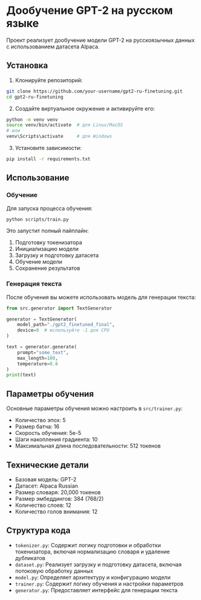 # Дообучение GPT-2 на русском языке

Проект реализует дообучение модели GPT-2 на русскоязычных данных с использованием датасета Alpaca.

## Установка

1. Клонируйте репозиторий:
```bash
git clone https://github.com/your-username/gpt2-ru-finetuning.git
cd gpt2-ru-finetuning
```

2. Создайте виртуальное окружение и активируйте его:
```bash
python -m venv venv
source venv/bin/activate  # для Linux/MacOS
# или
venv\Scripts\activate     # для Windows
```

3. Установите зависимости:
```bash
pip install -r requirements.txt
```

## Использование

### Обучение

Для запуска процесса обучения:

```bash
python scripts/train.py
```

Это запустит полный пайплайн:
1. Подготовку токенизатора
2. Инициализацию модели
3. Загрузку и подготовку датасета
4. Обучение модели
5. Сохранение результатов

### Генерация текста

После обучения вы можете использовать модель для генерации текста:

```python
from src.generator import TextGenerator

generator = TextGenerator(
    model_path="./gpt2_finetuned_final",
    device=0  # используйте -1 для CPU
)

text = generator.generate(
    prompt="some_text",
    max_length=100,
    temperature=0.8
)
print(text)
```

## Параметры обучения

Основные параметры обучения можно настроить в `src/trainer.py`:

- Количество эпох: 5
- Размер батча: 16
- Скорость обучения: 5e-5
- Шаги накопления градиента: 10
- Максимальная длина последовательности: 512 токенов

## Технические детали

- Базовая модель: GPT-2
- Датасет: Alpaca Russian
- Размер словаря: 20,000 токенов
- Размер эмбеддингов: 384 (768/2)
- Количество слоев: 12
- Количество голов внимания: 12

## Структура кода

- `tokenizer.py`: Содержит логику подготовки и обработки токенизатора, включая нормализацию словаря и удаление дубликатов
- `dataset.py`: Реализует загрузку и подготовку датасета, включая потоковую обработку данных
- `model.py`: Определяет архитектуру и конфигурацию модели
- `trainer.py`: Содержит логику обучения и настройки параметров
- `generator.py`: Предоставляет интерфейс для генерации текста
